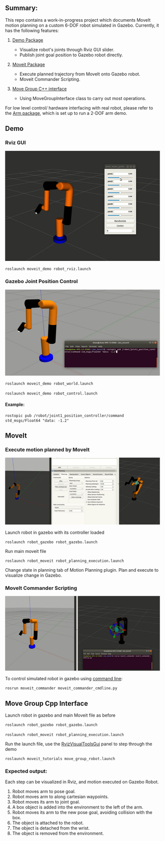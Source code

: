 ## Summary:

This repo contains a work-in-progress project which documents MoveIt motion planning on a custom 6-DOF robot simulated in Gazebo.  Currently, it has the following features:
1. [Demo Package](#demo) 
   * Visualize robot's joints through Rviz GUI slider.
   * Publish joint goal position to Gazebo robot directly.
   
2. [Moveit Package](#moveit)
   * Execute planned trajectory from MoveIt onto Gazebo robot.
   * Moveit Commander Scripting.
   
3. [Move Group C++ interface](#move-group-cpp-interface)
   * Using MoveGroupInterface class to carry out most operations. 
   
  
For low level control/ hardware interfacing with real robot, please refer to the [Arm package](https://github.com/nyangshawbin/ws_moveit/tree/arm_robot/arm), which is set up to run a 2-DOF arm demo.
   
## Demo
### Rviz GUI
![Robot joint rviz GUI image](https://github.com/nyangshawbin/ws_moveit/blob/master/images/robot_rviz.gif)

```
roslaunch moveit_demo robot_rviz.launch
```

### Gazebo Joint Position Control
![Gazebo demo image](https://github.com/nyangshawbin/ws_moveit/blob/master/images/robot_gazebo_demo.gif)

```
roslaunch moveit_demo robot_world.launch

roslaunch moveit_demo robot_control.launch
```

#### Example: 
```
rostopic pub /robot/joint1_position_controller/command std_msgs/Float64 "data: -1.2"
```  

## MoveIt

### Execute motion planned by MoveIt 
![Execute trajectory image](https://github.com/nyangshawbin/ws_moveit/blob/master/images/moveit_motion_planning.gif)

Launch robot in gazebo with its controller loaded

```
roslaunch robot_gazebo robot_gazebo.launch
```

Run main moveit file

```
roslaunch robot_moveit robot_planning_execution.launch
```

Change state in planning tab of Motion Planning plugin. Plan and execute to visualize change in Gazebo.

### MoveIt Commander Scripting

![Command line control image](https://github.com/nyangshawbin/ws_moveit/blob/master/images/command_line_control.gif)

To control simulated robot in gazebo using [command line](http://docs.ros.org/melodic/api/moveit_tutorials/html/doc/moveit_commander_scripting/moveit_commander_scripting_tutorial.html): 
```
rosrun moveit_commander moveit_commander_cmdline.py
```

## Move Group Cpp Interface

Launch robot in gazebo and main Moveit file as before

```
roslaunch robot_gazebo robot_gazebo.launch

roslaunch robot_moveit robot_planning_execution.launch
```
Run the launch file, use the [RvizVisualToolsGui](http://docs.ros.org/melodic/api/moveit_tutorials/html/doc/quickstart_in_rviz/quickstart_in_rviz_tutorial.html#rviz-visual-tools) panel to step through the demo

```
roslaunch moveit_tutorials move_group_robot.launch
```
### Expected output:
Each step can be visualized in Rviz, and motion executed on Gazebo Robot.

  1. Robot moves arm to pose goal.
  2. Robot moves arm to along cartesian waypoints.
  3. Robot moves its arm to joint goal.
  4. A box object is added into the environment to the left of the arm.
  5. Robot moves its arm to the new pose goal, avoiding collision with the box.
  6. The object is attached to the robot.
  7. The object is detached from the wrist.
  8. The object is removed from the environment.
